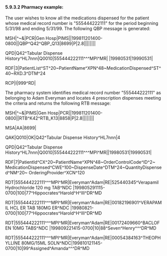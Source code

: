 #### 5.9.3.2 Pharmacy example:

The user wishes to know all the medications dispensed for the patient whose medical record number is "555444222111" for the period beginning 5/31/98 and ending 5/31/99. The following QBP message is generated:

MSH|^~\&|PCR|Gen Hosp|PIMS||199811201400-0800||QBP^Q42^QBP_Q13|8699|P|2.8||||||||

QPD|Q42^Tabular Dispense History^HL7nnn|Q0010|555444222111^^^MPI^MR| |19980531|19990531|

RDF|3|PatientList^ST^20~PatientName^XPN^48~MedicationDispensed^ST^40~RXD.3^DTM^24

RCP|I|999^RD|

The pharmacy system identifies medical record number "555444222111" as belonging to Adam Everyman and locates 4 prescription dispenses meeting the criteria and returns the following RTB message:

MSH|^~\&|PIMS|Gen Hosp|PCR||199811201400-0800||RTB^K42^RTB_K13|8858|P|2.8||||||||

MSA|AA|8699|

QAK|Q010|OK|Q42^Tabular Dispense History^HL7nnn|4

QPD|Q42^Tabular Dispense History^HL7nnn|Q0010|555444222111^^^MPI^MR||19980531|19990531|

RDF|7|PatientId^CX^20~PatientName^XPN^48~OrderControlCode^ID^2~ MedicationDispensed^CWE^100~DispenseDate^DTM^24~QuantityDispensed^NM^20~ OrderingProvider^XCN^120

RDT|555444222111^^^MPI^MR|Everyman^Adam|RE|525440345^Verapamil Hydrochloride 120 mg TAB^NDC |199805291115-0700|100|77^Hippocrates^Harold^H^III^DR^MD

RDT|555444222111^^^MPI^MR|Everyman^Adam|RE|00182196901^VERAPAMIL HCL ER TAB 180MG ER^NDC |19980821-0700|100|77^Hippocrates^Harold^H^III^DR^MD

RDT|555444222111^^^MPI^MR|Everyman^Adam|RE|00172409660^BACLOFEN 10MG TABS^NDC |199809221415-0700|10|88^Seven^Henry^^^DR^MD

RDT|555444222111^^^MPI^MR|Everyman^Adam|RE|00054384163^THEOPHYLLINE 80MG/15ML SOLN^NDC|199810121145-0700|10|99^Assigned^Amanda^^^DR^MD
